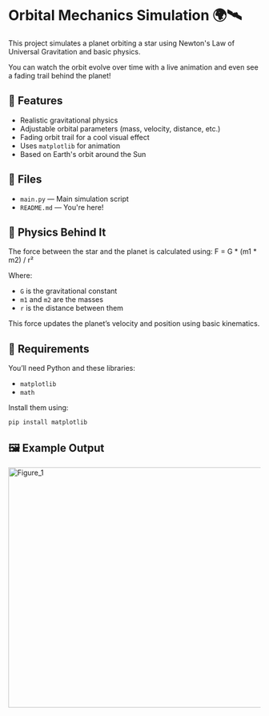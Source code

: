 # Orbital Mechanics Simulation 🌍🛰️

This project simulates a planet orbiting a star using Newton's Law of Universal Gravitation and basic physics.

You can watch the orbit evolve over time with a live animation and even see a fading trail behind the planet!

## 🚀 Features

- Realistic gravitational physics
- Adjustable orbital parameters (mass, velocity, distance, etc.)
- Fading orbit trail for a cool visual effect
- Uses `matplotlib` for animation
- Based on Earth's orbit around the Sun

## 📁 Files

- `main.py` — Main simulation script
- `README.md` — You're here!

## 🧠 Physics Behind It

The force between the star and the planet is calculated using:
F = G * (m1 * m2) / r²

Where:
- `G` is the gravitational constant
- `m1` and `m2` are the masses
- `r` is the distance between them

This force updates the planet’s velocity and position using basic kinematics.

## 🔧 Requirements

You’ll need Python and these libraries:
- `matplotlib`
- `math`

Install them using:

```bash
pip install matplotlib
```

## 🖼️ Example Output

<img width="640" height="480" alt="Figure_1" src="https://github.com/user-attachments/assets/03354c23-900e-4a11-9f13-b61d5f87b297" />
